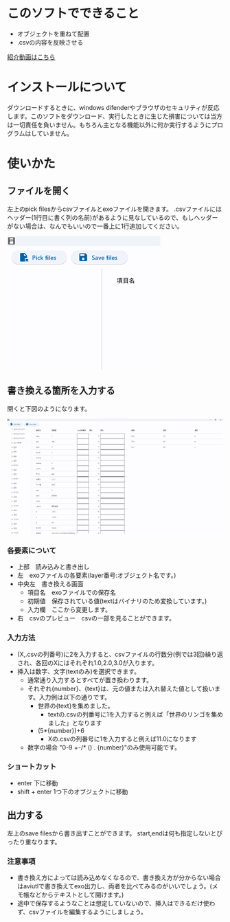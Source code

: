 ﻿# このソフトでできること
- オブジェクトを重ねて配置
- .csvの内容を反映させる

[紹介動画はこちら](https://youtu.be/TX44BRiEc9s?si=CB8sjIkAvQBBexry)

# インストールについて

ダウンロードするときに、windows difenderやブラウザのセキュリティが反応します。このソフトをダウンロード、実行したときに生じた損害については当方は一切責任を負いません。もちろん主となる機能以外に何か実行するようにプログラムはしていません。

# 使いかた
## ファイルを開く
左上のpick filesからcsvファイルとexoファイルを開きます。
.csvファイルにはヘッダー(1行目に書く列の名前)があるように見なしているので、もしヘッダーがない場合は、なんでもいいので一番上に1行追加してください。

![Alt text](image.png)

## 書き換える箇所を入力する
開くと下図のようになります。

![Alt text](image-1.png)
### 各要素について
- 上部　読み込みと書き出し
- 左　exoファイルの各要素(layer番号:オブジェクト名です。)
- 中央左　書き換える画面
  - 項目名　exoファイルでの保存名
  - 初期値　保存されている値(textはバイナリのため変換しています。)
  - 入力欄　ここから変更します。
- 右　csvのプレビュー　csvの一部を見ることができます。

### 入力方法

- (X,.csvの列番号)に2を入力すると、csvファイルの行数分(例では3回)繰り返され、各回のXにはそれぞれ1.0,2.0,3.0が入ります。
- 挿入は数字、文字(textのみ)を選択できます。
  - 通常通り入力するとすべてが置き換わります。
  - それぞれ{number}、{text}は、元の値または入れ替えた値として扱います。入力例は以下の通りです。
    - 世界の{text}を集めました。
      - textの.csvの列番号に1を入力すると例えば「世界のリンゴを集めました」となります
    - (5*{number})+6
      - Xの.csvの列番号に1を入力すると例えば11.0になります
  - 数字の場合 "0-9 +-/* () . {number}"のみ使用可能です。

### ショートカット

- enter 下に移動
- shift + enter 1つ下のオブジェクトに移動

## 出力する

左上のsave filesから書き出すことができます。
start,endは何も指定しないとぴったり重なります。

### 注意事項
- 書き換え方によっては読み込めなくなるので、書き換え方が分からない場合はaviutlで書き換えてexo出力し、両者を比べてみるのがいいでしょう。(メモ帳などからテキストとして開けます。)
- 途中で保存するようなことは想定していないので、挿入はできるだけ使わず、csvファイルを編集するようにしましょう。

